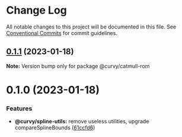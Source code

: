 # Change Log

All notable changes to this project will be documented in this file.
See [Conventional Commits](https://conventionalcommits.org) for commit guidelines.

## [0.1.1](https://github.com/tkofh/curvy/compare/@curvy/catmull-rom@0.1.0...@curvy/catmull-rom@0.1.1) (2023-01-18)

**Note:** Version bump only for package @curvy/catmull-rom

# 0.1.0 (2023-01-18)

### Features

- **@curvy/spline-utils:** remove useless utilities, upgrade compareSplineBounds ([61ccfd6](https://github.com/tkofh/curvy/commit/61ccfd6f143ca3de1f6aa4c09c15256427dab257))
